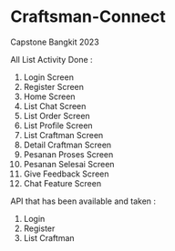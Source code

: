 # Craftsman-Connect
Capstone Bangkit 2023

All List Activity Done :  

1. Login Screen
2. Register Screen
3. Home Screen
4. List Chat Screen
5. List Order Screen
6. List Profile Screen
7. List Craftman Screen
8. Detail Craftman Screen
9. Pesanan Proses Screen
10. Pesanan Selesai Screen
11. Give Feedback Screen
12. Chat Feature Screen


API that has been available and taken :

1. Login
2. Register
3. List Craftman
